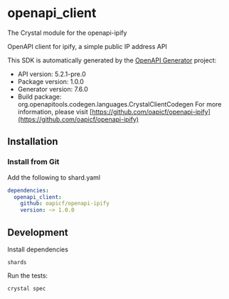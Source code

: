 # openapi_client

The Crystal module for the openapi-ipify

OpenAPI client for ipify, a simple public IP address API

This SDK is automatically generated by the [OpenAPI Generator](https://openapi-generator.tech) project:

- API version: 5.2.1-pre.0
- Package version: 1.0.0
- Generator version: 7.6.0
- Build package: org.openapitools.codegen.languages.CrystalClientCodegen
For more information, please visit [https://github.com/oapicf/openapi-ipify](https://github.com/oapicf/openapi-ipify)

## Installation

### Install from Git

Add the following to shard.yaml

```yaml
dependencies:
  openapi_client:
    github: oapicf/openapi-ipify
    version: ~> 1.0.0
```

## Development

Install dependencies

```shell
shards
```

Run the tests:

```shell
crystal spec
```
